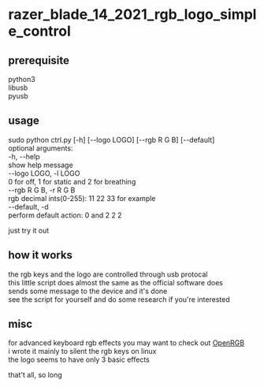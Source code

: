 # razer_blade_14_2021_rgb_logo_simple_control
## prerequisite
  python3  
  libusb  
  pyusb

## usage
  sudo python ctrl.py [-h] [--logo LOGO] [--rgb R G B] [--default]  
  optional arguments:  
  -h, --help            
  show help message  
  --logo LOGO, -l LOGO  
  0 for off, 1 for static and 2 for breathing  
  --rgb R G B, -r R G B  
  rgb decimal ints(0-255): 11 22 33 for example  
  --default, -d     
  perform default action: 0 and 2 2 2
    
  just try it out
  
## how it works
  the rgb keys and the logo are controlled through usb protocal  
  this little script does almost the same as the official software does   
  sends some message to the device and it's done  
  see the script for yourself and do some research if you're interested
  
## misc
  for advanced keyboard rgb effects you may want to check out [OpenRGB](https://gitlab.com/CalcProgrammer1/OpenRGB)   
  i wrote it mainly to silent the rgb keys on linux  
  the logo seems to have only 3 basic effects  
  
  that't all, so long
